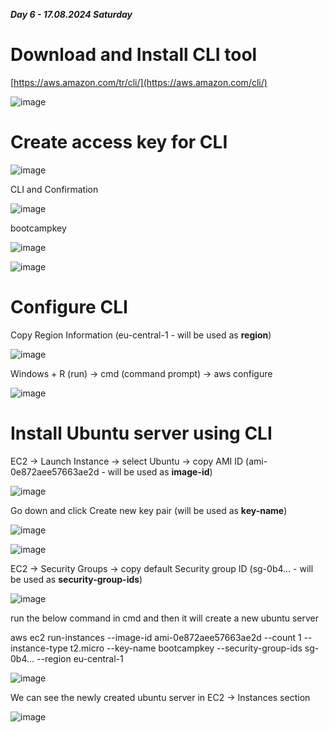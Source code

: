 _**Day 6 - 17.08.2024 Saturday**_

# Download and Install CLI tool

[https://aws.amazon.com/tr/cli/](https://aws.amazon.com/cli/)

![image](https://github.com/user-attachments/assets/4d6c3a2b-e6b9-4ac9-9265-0d6d707eb08d)


# Create access key for CLI

![image](https://github.com/user-attachments/assets/54b44643-39fa-4eab-a4f4-3aeab800b233)


CLI and Confirmation

![image](https://github.com/user-attachments/assets/26ae94c3-89eb-48b4-abc0-a9b3a543fc59)


bootcampkey

![image](https://github.com/user-attachments/assets/0c7a67e9-ef91-4909-9da5-2faa256b19a8)

![image](https://github.com/user-attachments/assets/b3ff330a-3c7a-4363-a79b-ae545eb3238d)


# Configure CLI

Copy Region Information (eu-central-1 - will be used as **region**)

![image](https://github.com/user-attachments/assets/63cb5ccc-7a0c-4570-9c1e-1125131f63f4)


Windows + R (run) -> cmd (command prompt) -> aws configure

![image](https://github.com/user-attachments/assets/278a4291-41da-4ea3-bef1-78c09c6a99f6)


# Install Ubuntu server using CLI

EC2 -> Launch Instance -> select Ubuntu -> copy AMI ID (ami-0e872aee57663ae2d - will be used as **image-id**)

![image](https://github.com/user-attachments/assets/4fabe313-cd62-4412-9d50-c8a99c20b0c9)

Go down and click Create new key pair (will be used as **key-name**)

![image](https://github.com/user-attachments/assets/ba0374af-47f4-4166-9c09-baede78149ca)

![image](https://github.com/user-attachments/assets/e912db05-02b0-4c6e-a963-58cfa4bfe40c)


EC2 -> Security Groups -> copy default Security group ID (sg-0b4... - will be used as **security-group-ids**)

![image](https://github.com/user-attachments/assets/025a147b-6c5c-40e1-82ae-cf252702c825)


run the below command in cmd and then it will create a new ubuntu server

aws ec2 run-instances --image-id ami-0e872aee57663ae2d --count 1 --instance-type t2.micro --key-name bootcampkey --security-group-ids sg-0b4... --region eu-central-1

![image](https://github.com/user-attachments/assets/fca7b929-ee92-46e0-a0ce-0efeebee4fc4)

We can see the newly created ubuntu server in EC2 -> Instances section

![image](https://github.com/user-attachments/assets/621e0d60-4144-44dc-98f6-2926a511d6cb)


